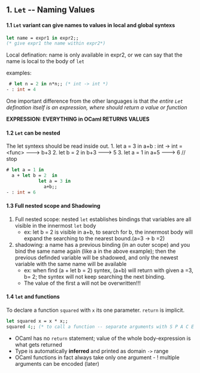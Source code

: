 ## 1. `Let` -- Naming Values
#### 1.1 `Let` variant can give names to values in **local** and **global** syntexs

``` ocaml
let name = expr1 in expr2;;
(* give expr1 the name within expr2*)
```
Local defination: name is only available in expr2, or we can say that the name is local to the body of `let`

examples:
```ocaml
 # let n = 2 in n*n;; (* int -> int *)
- : int = 4
```
One important difference from the other languages is that *the entire `Let` defination itself is an expression, where should return a value or function*

**EXPRESSION: EVERYTHING in OCaml RETURNS VALUES**

#### 1.2 `Let` can be nested
The let syntexs should be read inside out.
	1.  let a = 3 in a+b : int -> int = \<func\> ---> b+3
	2. let b = 2 in b+3 ---> 5
	3. let a = 1 in a+5 ---> 6 // stop
```ocaml
# let a = 1 in
  a + let b = 2  in
		    let a = 3 in
		      a+b;;
- : int = 6
```

#### 1.3 Full nested scope and Shadowing
1. Full nested scope: nested `let` establishes bindings that variables are all visible in the innermost `let` body
	- ex: let b = 2 is visible in a+b, to search for b, the innermost body will expand the searching to the nearest bound.(a=3 -> b =2)
2. shadowing: a name has a previous binding (in an outer scope) and you bind the same name again (like a in the above example); then the previous definded variable will be shadowed, and only the newest variable with the same name will be available
	- ex: when find (a + let b = 2) syntex, (a+b) will return with given a =3, b= 2; the syntex will not keep searching the next binding.
	- The value of the first a will not be overwritten!!!


#### 1.4 `let` and functions
To declare a function `squared` with `x` its one parameter. `return` is implicit.

``` OCaml
let squared x = x * x;; 
squared 4;; (* to call a function -- separate arguments with S P A C E S *)
```

-   OCaml has no `return` statement; value of the whole body-expression is what gets returned
-   Type is automatically **inferred** and printed as domain `->` range
-   OCaml functions in fact always take only one argument - ! multiple arguments can be encoded (later)